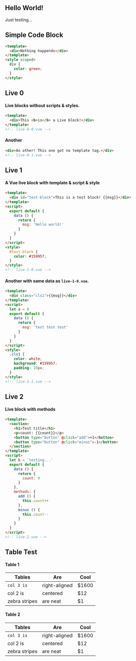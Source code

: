 ## Hello World!

Just testing...

## Simple Code Block

```html
<template>
  <div>Nothing happends</div>
</template>
<style scoped>
  div {
    color: green;
  }
</style>
```

## Live 0

#### Live blocks without scripts & styles.

```html
<template>
  <div>This <b>is</b> a Live block!</div>
</template>
<!-- live-0-0.vue -->
```

#### Another

```html
<div>An other! This one got no template tag.</div>
<!-- live-0-1.vue -->
```

## Live 1

#### A Vue live block with template & script & style

```html
<template>
  <div id="test-block">This is a test block! {{msg}}</div>
</template>
<script>
  export default {
    data () {
      return {
        msg: 'Hello world!'
      }
    }
  }
</script>
<style>
  #test-block {
    color: #159957;
  }
</style>
<!-- live-1-0.vue -->
```

#### Another with same data as `live-1-0.vue`.

```html
<template>
  <div class="cls1">{{msg}}</div>
</template>
<script>
  let a = 0
  export default {
    data () {
      return {
        msg: 'test test test'
      }
    }
  }
</script>
<style>
  .cls1 {
    color: white;
    background: #159957;
    padding: 10px;
  }
</style>
<!-- live-1-1.vue -->
```

## Live 2

#### Live block with methods

```html
<template>
  <section>
    <h1>Test title</h1>
    <p>count: {{count}}</p>
    <button type="button" @click="add">+1</button>
    <button type="button" @click="minus">-1</button>
  </section>
</template>
<script>
  let b = 'testing...'
  export default {
    data () {
      return {
        count: 0
      }
    },
    methods: {
      add () {
        this.count++ 
      },
      minus () {
        this.count--
      }
    }
  }
</script>
<!-- live-2.vue -->
```

## Table Test

#### Table 1

| Tables         | Are           | Cool  |
| -------------- | ------------- | ----- |
| `col 3 is`     | right-aligned | $1600 |
| col 2 is       | centered      |   $12 |
| zebra stripes  | are neat      |    $1 |

#### Table 2

| Tables         | Are           | Cool  |
| -------------- | ------------- | ----- |
| `col 3 is`     | right-aligned | $1600 |
| col 2 is       | centered      |   $12 |
| zebra stripes  | are neat      |    $1 |
